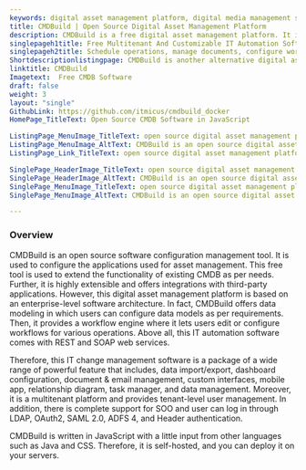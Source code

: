 ```yaml
---
keywords: digital asset management platform, digital media management software, software configuration management tool, it change management software,it automation software
title: CMDBuild | Open Source Digital Asset Management Platform
description: CMDBuild is a free digital asset management platform. It is built on top of enterprise architecture with features such as a visual graph, DB modeling, and more.
singlepageh1title: Free Multitenant And Customizable IT Automation Software
singlepageh2title: Schedule operations, manage documents, configure workflows, dashboard integrations, and reports with this multitenant digital media management software.
Shortdescriptionlistingpage: CMDBuild is another alternative digital asset management platform. It is multitenant, and provides features such as webservices, reporting, SSO, and data import/export.
linktitle: CMDBuild
Imagetext:  Free CMDB Software 
draft: false
weight: 3
layout: "single"
GithubLink: https://github.com/itmicus/cmdbuild_docker
HomePage_TitleText: Open Source CMDB Software in JavaScript

ListingPage_MenuImage_TitleText: open source digital asset management platform
ListingPage_MenuImage_AltText: CMDBuild is an open source digital asset management platform
ListingPage_Link_TitleText: open source digital asset management platform

SinglePage_HeaderImage_TitleText: open source digital asset management platform
SinglePage_HeaderImage_AltText: CMDBuild is an open source digital asset management platform
SinglePage_MenuImage_TitleText: open source digital asset management platform
SinglePage_MenuImage_AltText: CMDBuild is an open source digital asset management platform

---
```

### **Overview**

CMDBuild is an open source software configuration management tool. It is used to configure the applications used for asset management. This free tool is used to extend the functionality of existing CMDB as per needs. Further, it is highly extensible and offers integrations with third-party applications. However, this digital asset management platform is based on an enterprise-level software architecture. In fact, CMDBuild offers data modeling in which users can configure data models as per requirements. Then, it provides a workflow engine where it lets users edit or configure workflows for various operations. Above all, this IT automation software comes with REST and SOAP web services.

Therefore, this IT change management software is a package of a wide range of powerful feature that includes, data import/export, dashboard configuration, document & email management, custom interfaces, mobile app, relationship diagram, task manager, and data management. Moreover, it is a multitenant platform and provides tenant-level user management. In addition, there is complete support for SOO and user can log in through LDAP, OAuth2, SAML 2.0, ADFS 4, and Header authentication.

CMDBuild is written in JavaScript with a little input from other languages such as Java and CSS. Therefore, it is self-hosted, and you can deploy it on your servers.
